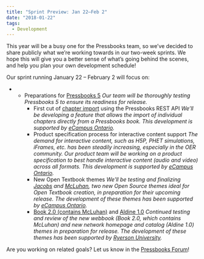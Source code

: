 ```yaml
---
title: "Sprint Preview: Jan 22–Feb 2"
date: "2018-01-22"
tags: 
  - Development
---
```


This year will be a busy one for the Pressbooks team, so we’ve decided to share publicly what we’re working towards in our two-week sprints. We hope this will give you a better sense of what’s going behind the scenes, and help you plan your own development schedule!

Our sprint running January 22 – February 2 will focus on:

- - Preparations for [Pressbooks 5](https://pressbooks.org/blog/2018/01/17/pressbooks-5-developer-guide/) _Our team will be thoroughly testing Pressbooks 5 to ensure its readiness for release._
    - First cut of [chapter import](https://github.com/pressbooks/pressbooks/issues/1054) using the Pressbooks REST API _We’ll be developing a feature that allows the import of individual chapters directly from a Pressbooks book. This development is supported by [eCampus Ontario](https://www.ecampusontario.ca/)._
    - Product specification process for interactive content support _The demand for interactive content, such as H5P, PHET simulations, iFrames, etc. has been steadily increasing, especially in the OER community. Our product team will be working on a product specification to best handle interactive content (audio and video) across all formats. This development is supported by [eCampus Ontario](https://www.ecampusontario.ca/)._
    - New Open Textbook themes _We’ll be testing and finalizing [Jacobs](https://github.com/pressbooks/pressbooks-jacobs) and [McLuhan](https://github.com/pressbooks/pressbooks-book), two new Open Source themes ideal for Open Textbook creation, in preparation for their upcoming release. The development of these themes has been supported by [eCampus Ontario](https://www.ecampusontario.ca/)._
    - [Book 2.0 (contains McLuhan)](https://github.com/pressbooks/pressbooks-book/projects/1) and [Aldine 1.0](https://github.com/pressbooks/pressbooks-aldine/projects/1) _Continued testing and review of the new webbook (Book 2.0, which contains McLuhan) and new network homepage and catalog (Aldine 1.0) themes in preparation for release. The development of these themes has been supported by [Ryerson University](http://ryerson.ca)._

Are you working on related goals? Let us know in the [Pressbooks Forum](https://discourse.pressbooks.org)!
